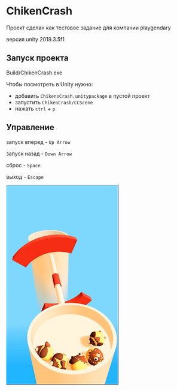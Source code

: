 # ChikenCrash

Проект сделан как тестовое задание для компании playgendary

версия unity 2019.3.5f1
 
## Запуск проекта

Build/ChikenCrash.exe

Чтобы посмотреть в Unity нужно:
- добавить ```ChikensCrash.unitypackage``` в пустой проект
- запустить ```ChikenCrash/CCScene```
- нажать ```ctrl``` + ```p```


## Управление
запуск вперед - ```Up Arrow```

запуск назад - ```Down Arrow```

сброс - ```Space```

выход - ```Escape```

![screen](./ChikenCrash.gif)

